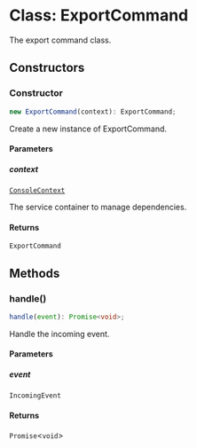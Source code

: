 # Class: ExportCommand

The export command class.

## Constructors

### Constructor

```ts
new ExportCommand(context): ExportCommand;
```

Create a new instance of ExportCommand.

#### Parameters

##### context

[`ConsoleContext`](../../../declarations/interfaces/ConsoleContext.md)

The service container to manage dependencies.

#### Returns

`ExportCommand`

## Methods

### handle()

```ts
handle(event): Promise<void>;
```

Handle the incoming event.

#### Parameters

##### event

`IncomingEvent`

#### Returns

`Promise`\<`void`\>
